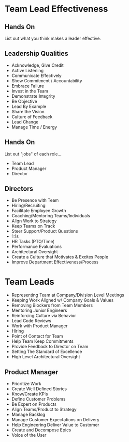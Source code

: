 # Team Lead Effectiveness

## Hands On

List out what you think makes a leader effective.

## Leadership Qualities

* Acknowledge, Give Credit
* Active Listening
* Communicate Effectively
* Show Commitment / Accountability
* Embrace Failure
* Invest in the Team
* Demonstrate Integrity
* Be Objective
* Lead By Example
* Share the Vision
* Culture of Feedback
* Lead Change
* Manage Time / Energy

## Hands On

List out "jobs" of each role...
* Team Lead
* Product Manager
* Director

## Directors
* Be Presence with Team
* Hiring/Recruiting
* Facilitate Employee Growth
* Coaching/Mentoring Teams/Individuals
* Align Work to Strategy
* Keep Teams on Track
* Steer Support/Product Questions
* 1:1s
* HR Tasks (PTO/Time)
* Performance Evaluations
* Architectural Oversight
* Create a Culture that Motivates & Excites People
* Improve Department Effectiveness/Process

# Team Leads
* Representing Team at Company/Division Level Meetings
* Keeping Work Aligned w/ Company Goals & Values
* Removing Blockers from Team Members
* Mentoring Junior Engineers
* Reinforcing Culture via Behavior
* Lead Code Reviews
* Work with Product Manager
* Hiring
* Point of Contact for Team
* Help Team Keep Commitments
* Provide Feedback to Director on Team
* Setting The Standard of Excellence
* High Level Architectural Oversight

## Product Manager
* Prioritize Work
* Create Well Defined Stories
* Know/Create KPIs
* Define Customer Problems
* Be Expert on Products
* Align Teams/Product to Strategy
* Manage Backlog
* Manage Customer Expectations on Delivery
* Help Engineering Deliver Value to Customer
* Create and Decompose Epics
* Voice of the User